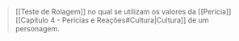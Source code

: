 > [[Teste de Rolagem]] no qual se utilizam os valores da [[Perícia]] [[Capítulo 4 - Perícias e Reações#Cultura|Cultura]] de um personagem.